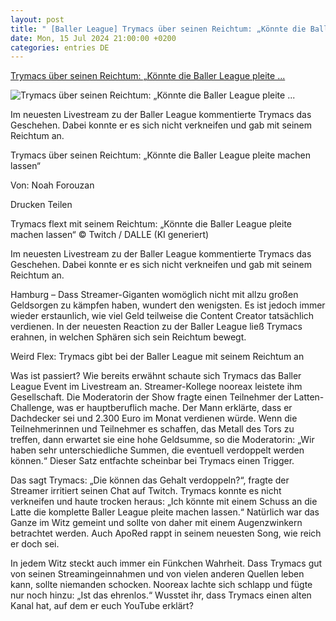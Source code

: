 ```yaml
---
layout: post
title: " [Baller League] Trymacs über seinen Reichtum: „Könnte die Baller League pleite ..."
date: Mon, 15 Jul 2024 21:00:00 +0200
categories: entries DE
---
```

[Trymacs über seinen Reichtum: „Könnte die Baller League pleite ...](https://www.ingame.de/news/streaming/hamburg-trymacs-vermoegen-reichtum-baller-league-reaktion-maximillian-stemmler-92997578.html)

![Trymacs über seinen Reichtum: „Könnte die Baller League pleite ...](https://www.ingame.de/assets/images/34/296/34296145-tymacs-neben-noreeax-vor-einem-geldhintergrund-2Afe.jpg)

Im neuesten Livestream zu der Baller League kommentierte Trymacs das Geschehen. Dabei konnte er es sich nicht verkneifen und gab mit seinem Reichtum an.

Trymacs über seinen Reichtum: „Könnte die Baller League pleite machen lassen“

Von: Noah Forouzan

Drucken Teilen

Trymacs flext mit seinem Reichtum: „Könnte die Baller League pleite machen lassen“ © Twitch / DALLE (KI generiert)

Im neuesten Livestream zu der Baller League kommentierte Trymacs das Geschehen. Dabei konnte er es sich nicht verkneifen und gab mit seinem Reichtum an.

Hamburg – Dass Streamer-Giganten womöglich nicht mit allzu großen Geldsorgen zu kämpfen haben, wundert den wenigsten. Es ist jedoch immer wieder erstaunlich, wie viel Geld teilweise die Content Creator tatsächlich verdienen. In der neuesten Reaction zu der Baller League ließ Trymacs erahnen, in welchen Sphären sich sein Reichtum bewegt.

Weird Flex: Trymacs gibt bei der Baller League mit seinem Reichtum an

Was ist passiert? Wie bereits erwähnt schaute sich Trymacs das Baller League Event im Livestream an. Streamer-Kollege nooreax leistete ihm Gesellschaft. Die Moderatorin der Show fragte einen Teilnehmer der Latten-Challenge, was er hauptberuflich mache. Der Mann erklärte, dass er Dachdecker sei und 2.300 Euro im Monat verdienen würde. Wenn die Teilnehmerinnen und Teilnehmer es schaffen, das Metall des Tors zu treffen, dann erwartet sie eine hohe Geldsumme, so die Moderatorin: „Wir haben sehr unterschiedliche Summen, die eventuell verdoppelt werden können.“ Dieser Satz entfachte scheinbar bei Trymacs einen Trigger.

Das sagt Trymacs: „Die können das Gehalt verdoppeln?“, fragte der Streamer irritiert seinen Chat auf Twitch. Trymacs konnte es nicht verkneifen und haute trocken heraus: „Ich könnte mit einem Schuss an die Latte die komplette Baller League pleite machen lassen.“ Natürlich war das Ganze im Witz gemeint und sollte von daher mit einem Augenzwinkern betrachtet werden. Auch ApoRed rappt in seinem neuesten Song, wie reich er doch sei.



In jedem Witz steckt auch immer ein Fünkchen Wahrheit. Dass Trymacs gut von seinen Streamingeinnahmen und von vielen anderen Quellen leben kann, sollte niemanden schocken. Nooreax lachte sich schlapp und fügte nur noch hinzu: „Ist das ehrenlos.“ Wusstet ihr, dass Trymacs einen alten Kanal hat, auf dem er euch YouTube erklärt?

